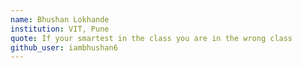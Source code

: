 ```yaml
---
name: Bhushan Lokhande
institution: VIT, Pune
quote: If your smartest in the class you are in the wrong class
github_user: iambhushan6
---
```

